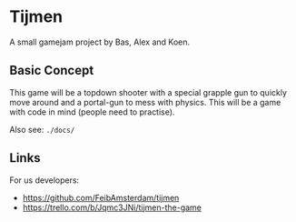 Tijmen
======
A small gamejam project by Bas, Alex and Koen.


Basic Concept
-------------
This game will be a topdown shooter with a special grapple gun to quickly move
around and a portal-gun to mess with physics.
This will be a game with code in mind (people need to practise).

Also see: `./docs/`

Links
-----
For us developers:
* https://github.com/FeibAmsterdam/tijmen
* https://trello.com/b/Jqmc3JNi/tijmen-the-game

